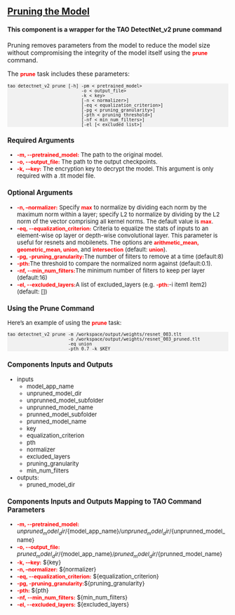## [Pruning the Model](https://docs.nvidia.com/tao/tao-toolkit/text/object_detection/detectnet_v2.html#pruning-the-model)
#### This component is a wrapper for the TAO DetectNet_v2 prune command

Pruning removes parameters from the model to reduce the model size without compromising the integrity of the model itself using the <span style="color:red;font-weight:700;font-size:12px">prune</span> command.

The <span style="color:red;font-weight:700;font-size:12px">prune</span> task includes these parameters:
<pre style="background-color:rgba(0, 0, 0, 0.0470588)"><font size="2">tao detectnet_v2 prune [-h] -pm < pretrained_model>
                            -o < output_file>
                            -k < key>
                            [-n < normalizer>]
                            [-eq < equalization_criterion>]
                            [-pg < pruning_granularity>]
                            [-pth < pruning threshold>]
                            [-nf < min_num_filters>]
                            [-el [< excluded_list>]
</pre>

### Required Arguments
* <span style="color:red;font-weight:700;font-size:12px">-m, --pretrained_model:</span> The path to the original model.
* <span style="color:red;font-weight:700;font-size:12px">-o, --output_file:</span> The path to the output checkpoints.
* <span style="color:red;font-weight:700;font-size:12px">-k, -–key:</span> The encryption key to decrypt the model. This argument is only required with a .tlt model file.

### Optional Arguments
* <span style="color:red;font-weight:700;font-size:12px">-n, –normalizer:</span> Specify <span style="color:red;font-weight:700;font-size:12px">max</span> to normalize by dividing each norm by the maximum norm within a layer; specify L2 to normalize by dividing by the L2 norm of the vector comprising all kernel norms. The default value is <span style="color:red;font-weight:700;font-size:12px">max</span>.
* <span style="color:red;font-weight:700;font-size:12px">-eq, --equalization_criterion:</span> Criteria to equalize the stats of inputs to an element-wise op layer or depth-wise convolutional layer. This parameter is useful for resnets and mobilenets. The options are <span style="color:red;font-weight:700;font-size:12px">arithmetic_mean, geometric_mean, union</span>, and <span style="color:red;font-weight:700;font-size:12px">intersection</span> (default: <span style="color:red;font-weight:700;font-size:12px">union</span>).
* <span style="color:red;font-weight:700;font-size:12px">-pg, -pruning_granularity:</span>The number of filters to remove at a time (default:8)
* <span style="color:red;font-weight:700;font-size:12px">-pth:</span>The threshold to compare the normalized norm against (default:0.1).
* <span style="color:red;font-weight:700;font-size:12px">-nf, --min_num_filters:</span>The minimum number of filters to keep per layer (default:16)
* <span style="color:red;font-weight:700;font-size:12px">-el, --excluded_layers:</span>A list of excluded_layers (e.g. <span style="color:red;font-weight:700;font-size:12px">-pth:</span>-i item1 item2</span>) (default: [])

### Using the Prune Command
Here’s an example of using the <span style="color:red;font-weight:700;font-size:12px">prune</span> task:

<pre style="background-color:rgba(0, 0, 0, 0.0470588)"><font size="2">tao detectnet_v2 prune -m /workspace/output/weights/resnet_003.tlt
                       -o /workspace/output/weights/resnet_003_pruned.tlt
                       -eq union
                       -pth 0.7 -k $KEY
</pre>

### Components Inputs and Outputs
* inputs
    * model_app_name
    * unpruned_model_dir
    * unprunned_model_subfolder
    * unprunned_model_name
    * prunned_model_subfolder
    * prunned_model_name
    * key
    * equalization_criterion
    * pth
    * normalizer
    * excluded_layers
    * pruning_granularity
    * min_num_filters
* outputs:
    * pruned_model_dir

### Components Inputs and Outputs Mapping to TAO Command Parameters

* <span style="color:red;font-weight:700;font-size:12px">-m, --pretrained_model:</span> ${unpruned_model_dir}/${model_app_name}/${unpruned_model_dir}/${unprunned_model_name}
* <span style="color:red;font-weight:700;font-size:12px">-o, --output_file:</span> ${pruned_model_dir}/${model_app_name}/${pruned_model_dir}/${prunned_model_name}
* <span style="color:red;font-weight:700;font-size:12px">-k, -–key:</span> ${key}
* <span style="color:red;font-weight:700;font-size:12px">-n, –normalizer:</span> ${normalizer}
* <span style="color:red;font-weight:700;font-size:12px">-eq, --equalization_criterion:</span> ${equalization_criterion}
* <span style="color:red;font-weight:700;font-size:12px">-pg, -pruning_granularity:</span>${pruning_granularity}
* <span style="color:red;font-weight:700;font-size:12px">-pth:</span> ${pth}
* <span style="color:red;font-weight:700;font-size:12px">-nf, --min_num_filters:</span> ${min_num_filters}
* <span style="color:red;font-weight:700;font-size:12px">-el, --excluded_layers:</span> ${excluded_layers}